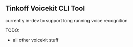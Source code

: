 ## Tinkoff Voicekit CLI Tool
currently in-dev to support long running voice recognition 

TODO:
 - all other voicekit stuff
